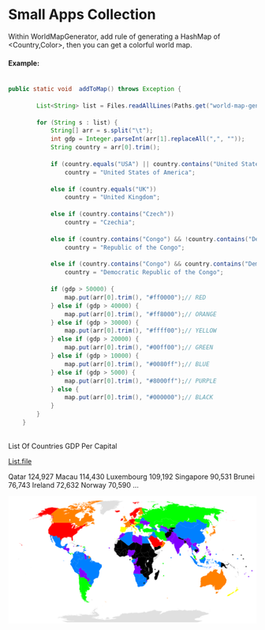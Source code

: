 Small Apps Collection
=======================

Within WorldMapGenerator, add rule of generating a HashMap of <Country,Color>, then you can get a colorful world map.

#### Example:

```java

public static void  addToMap() throws Exception {

		List<String> list = Files.readAllLines(Paths.get("world-map-generator/List.file"));

		for (String s : list) {
			String[] arr = s.split("\t");
			int gdp = Integer.parseInt(arr[1].replaceAll(",", ""));
			String country = arr[0].trim();

			if (country.equals("USA") || country.contains("United States"))
				country = "United States of America";

			else if (country.equals("UK"))
				country = "United Kingdom";

			else if (country.contains("Czech"))
				country = "Czechia";

			else if (country.contains("Congo") && !country.contains("Dem"))
				country = "Republic of the Congo";

			else if (country.contains("Congo") && country.contains("Dem"))
				country = "Democratic Republic of the Congo";

			if (gdp > 50000) {
				map.put(arr[0].trim(), "#ff0000");// RED
			} else if (gdp > 40000) {
				map.put(arr[0].trim(), "#ff8000");// ORANGE
			} else if (gdp > 30000) {
				map.put(arr[0].trim(), "#ffff00");// YELLOW
			} else if (gdp > 20000) {
				map.put(arr[0].trim(), "#00ff00");// GREEN
			} else if (gdp > 10000) {
				map.put(arr[0].trim(), "#0080ff");// BLUE
			} else if (gdp > 5000) {
				map.put(arr[0].trim(), "#8000ff");// PURPLE
			} else {
				map.put(arr[0].trim(), "#000000");// BLACK
			}
		}
	}
  
 ```

List Of Countries GDP Per Capital

[List.file](world-map-generator/List.file)

Qatar	124,927 
Macau	114,430 
Luxembourg	109,192 
Singapore	90,531 
Brunei	76,743 
Ireland	72,632 
Norway	70,590 
...

![alt text](world-map-generator/WorldMap.svg)


